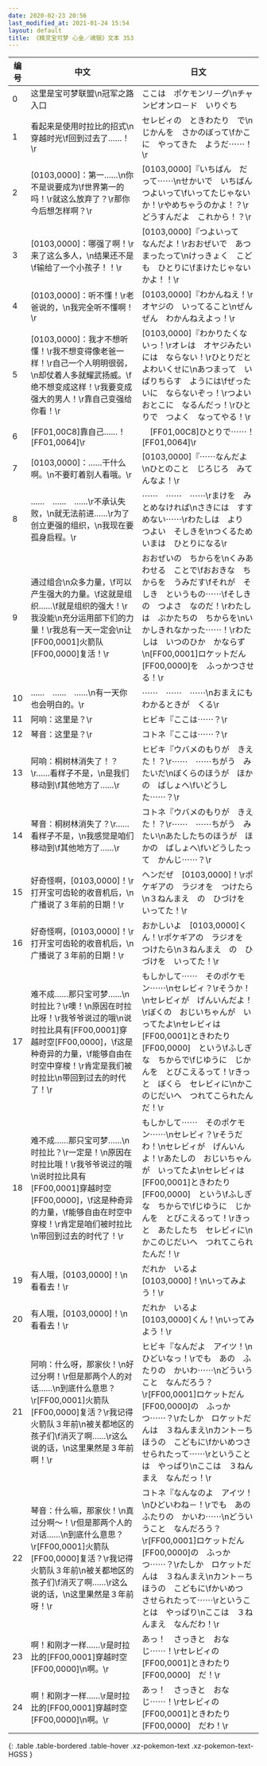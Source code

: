 ```yaml
---
date: 2020-02-23 20:56
last_modified_at: 2021-01-24 15:54
layout: default
title: 《精灵宝可梦 心金／魂银》文本 353
---
```

| 编号 | 中文 | 日文 |
| ---- | ---- | ---- |
| 0 | 这里是宝可梦联盟\n冠军之路入口 | ここは　ポケモンリ－グ\nチャンピオンロ－ド　いりぐち |
| 1 | 看起来是使用时拉比的招式\n穿越时光\f回到过去了……！\r | セレビィの　ときわたり　で\nじかんを　さかのぼって\fかこに　やってきた　ようだ⋯⋯！\r |
| 2 | [0103,0000]：第一……\n你不是说要成为\f世界第一的吗！\r就这么放弃了？\r那你今后想怎样啊？\r | [0103,0000]『いちばん　だって⋯⋯\nせかいで　いちばん　つよいって\fいってたじゃないか！\rやめちゃうのかよ！？\rどうすんだよ　これから！？\r |
| 3 | [0103,0000]：哪强了啊！\r来了这么多人，\n结果还不是\f输给了一个小孩子！！\r | [0103,0000]『つよいって　なんだよ！\rおおぜいで　あつまったって\nけっきょく　こども　ひとりに\fまけたじゃないかよ！！\r |
| 4 | [0103,0000]：听不懂！\r老爸说的，\n我完全听不懂啊！\r | [0103,0000]『わかんねえ！\rオヤジの　いってること\nぜんぜん　わかんねえよっ！\r |
| 5 | [0103,0000]：我才不想听懂！\r我不想变得像老爸一样！\r自己一个人明明很弱，\n却仗着人多就耀武扬威。\f绝不想变成这样！\r我要变成强大的男人！\r靠自己变强给你看！\r | [0103,0000]『わかりたくないっ！\rオレは　オヤジみたいには　ならない！\rひとりだと　よわいくせに\nあつまって　いばりちらす　ようには\fぜったいに　ならないぞっ！\rつよい　おとこに　なるんだっ！\rひとりで　つよく　なってやる！\r |
| 6 | [FF01,00C8]靠自己……！[FF01,0064]\r | 　[FF01,00C8]ひとりで⋯⋯！[FF01,0064]\r |
| 7 | [0103,0000]：……干什么啊。\n不要盯着别人看哦。\r | [0103,0000]『⋯⋯なんだよ\nひとのこと　じろじろ　みてんなよ！\r |
| 8 | ……　……　……\r不承认失败，\n就无法前进……\r为了创立更强的组织，\n我现在要孤身启程。\r | ⋯⋯　⋯⋯　⋯⋯\rまけを　みとめなければ\nさきには　すすめない⋯⋯\rわたしは　より　つよい　そしきを\nつくるため　いまは　ひとりになる\r |
| 9 | 通过组合\n众多力量，\f可以产生强大的力量。\f这就是组织……\f就是组织的强大！\r我没能\n充分运用部下们的力量！\r我总有一天一定会\n让[FF00,0001]火箭队[FF00,0000]复活！\r | おおぜいの　ちからを\nくみあわせる　ことで\fおおきな　ちからを　うみだす\fそれが　そしき　というもの⋯⋯\fそしきの　つよさ　なのだ！\rわたしは　ぶかたちの　ちからを\nいかしきれなかった⋯⋯！\rわたしは　いつのひか　かならず\n[FF00,0001]ロケットだん[FF00,0000]を　ふっかつさせる！\r |
| 10 | ……　……　……\n有一天你也会明白的。\r | ⋯⋯　⋯⋯　⋯⋯\nおまえにも　わかるときが　くる\r |
| 11 | 阿响：这里是？\r | ヒビキ『ここは⋯⋯？\r |
| 12 | 琴音：这里是？\r | コトネ『ここは⋯⋯？\r |
| 13 | 阿响：桐树林消失了！？\r……看样子不是，\n是我们移动到\f其他地方了……\r | ヒビキ『ウバメのもりが　きえた！？\r⋯⋯　⋯⋯ちがう　みたいだ\nぼくらのほうが　ほかの　ばしょへ\fいどうした⋯⋯？\r |
| 14 | 琴音：桐树林消失了？\r……看样子不是，\n我感觉是咱们移动到\f其他地方了……\r | コトネ『ウバメのもりが　きえた！？\r⋯⋯　⋯⋯ちがう　みたい\nあたしたちのほうが　ほかの　ばしょへ\fいどうしたって　かんじ⋯⋯？\r |
| 15 | 好奇怪啊，[0103,0000]！\r打开宝可齿轮的收音机后，\n广播说了３年前的日期！\r | ヘンだぜ　[0103,0000]！\rポケギアの　ラジオを　つけたら\n３ねんまえ　の　ひづけを　いってた！\r |
| 16 | 好奇怪啊，[0103,0000]！\r打开宝可齿轮的收音机后，\n广播说了３年前的日期！\r | おかしいよ　[0103,0000]くん！\rポケギアの　ラジオを　つけたら\n３ねんまえ　の　ひづけを　いってた！\r |
| 17 | 难不成……那只宝可梦……\n时拉比？\r噢！\n原因在时拉比呀！\r我爷爷说过的哦\n说时拉比具有[FF00,0001]穿越时空[FF00,0000]，\f这是种奇异的力量，\f能够自由在时空中穿梭！\r肯定是我们被时拉比\n带回到过去的时代了！\r | もしかして⋯⋯　そのポケモン⋯⋯\nセレビィ？\rそうか！\nセレビィが　げんいんだよ！\rぼくの　おじいちゃんが　いってたよ\nセレビィは　[FF00,0001]ときわたり[FF00,0000]　という\fふしぎな　ちからで\fじゆうに　じかんを　とびこえるって！\rきっと　ぼくら　セレビィに\nかこのじだいへ　つれてこられたんだ！\r |
| 18 | 难不成……那只宝可梦……\n时拉比？\r一定是！\n原因在时拉比哦！\r我爷爷说过的哦\n说时拉比具有[FF00,0001]穿越时空[FF00,0000]，\f这是种奇异的力量，\f能够自由在时空中穿梭！\r肯定是咱们被时拉比\n带回到过去的时代了！\r | もしかして⋯⋯　そのポケモン⋯⋯\nセレビィ？\rそうだわ！\nセレビィが　げんいんよ！\rあたしの　おじいちゃんが　いってたよ\nセレビィは　[FF00,0001]ときわたり[FF00,0000]　という\fふしぎな　ちからで\fじゆうに　じかんを　とびこえるって！\rきっと　あたしたち　セレビィに\nかこのじだいへ　つれてこられたんだ！\r |
| 19 | 有人哦，[0103,0000]！\n看看去！\r | だれか　いるよ　[0103,0000]！\nいってみよう！\r |
| 20 | 有人哦，[0103,0000]！\n看看去！\r | だれか　いるよ　[0103,0000]くん！\nいってみよう！\r |
| 21 | 阿响：什么呀，那家伙！\n好过分啊！\r但是那两个人的对话……\n到底什么意思？\r[FF00,0001]火箭队[FF00,0000]复活？\r我记得火箭队３年前\n被关都地区的孩子们\f消灭了啊……\r这么说的话，\n这里果然是３年前啊！\r | ヒビキ『なんだよ　アイツ！\nひどいなっ！\rでも　あの　ふたりの　かいわ⋯⋯\nどういうこと　なんだろう？\r[FF00,0001]ロケットだん[FF00,0000]の　ふっかつ⋯⋯？\rたしか　ロケットだんは　３ねんまえ\nカント－ちほうの　こどもに\fかいめつさせられたって⋯⋯\rということは　やっぱり\nここは　３ねんまえ　なんだっ！\r |
| 22 | 琴音：什么嘛，那家伙！\n真过分啊～！\r但是那两个人的对话……\n到底什么意思？\r[FF00,0001]火箭队[FF00,0000]复活？\r我记得火箭队３年前\n被关都地区的孩子们\f消灭了啊……\r这么说的话，\n这里果然是３年前呀！\r | コトネ『なんなのよ　アイツ！\nひどいわね－！\rでも　あの　ふたりの　かいわ⋯⋯\nどういうこと　なんだろう？\r[FF00,0001]ロケットだん[FF00,0000]の　ふっかつ⋯⋯？\rたしか　ロケットだんは　３ねんまえ\nカント－ちほうの　こどもに\fかいめつ　させられたって⋯⋯\rということは　やっぱり\nここは　３ねんまえ　なんだわ！\r |
| 23 | 啊！和刚才一样……\r是时拉比的[FF00,0001]穿越时空[FF00,0000]\n啊。\r | あっ！　さっきと　おなじ⋯⋯！\rセレビィの　[FF00,0001]ときわたり[FF00,0000]　だ！\r |
| 24 | 啊！和刚才一样……\r是时拉比的[FF00,0001]穿越时空[FF00,0000]\n啊。\r | あっ！　さっきと　おなじ⋯⋯！\rセレビィの　[FF00,0001]ときわたり[FF00,0000]　だわ！\r |
{: .table .table-bordered .table-hover .xz-pokemon-text .xz-pokemon-text-HGSS }
